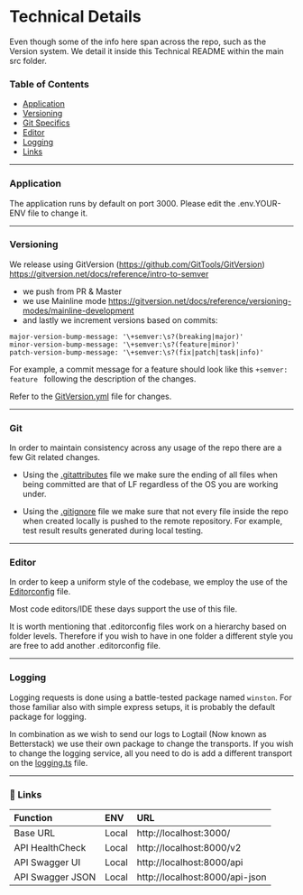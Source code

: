 # Technical Details

Even though some of the info here span across the repo, such as the Version system. We detail it inside this Technical
README within the main src folder.

### Table of Contents

- [Application](#application)
- [Versioning](#versioning)
- [Git Specifics](#git)
- [Editor](#editor)
- [Logging](#logging)
- [Links](#🔗-links)

---

### Application

The application runs by default on port 3000. Please edit the .env.YOUR-ENV file to change it.

---

### Versioning

We release using GitVersion (https://github.com/GitTools/GitVersion)
https://gitversion.net/docs/reference/intro-to-semver

- we push from PR & Master
- we use Mainline mode https://gitversion.net/docs/reference/versioning-modes/mainline-development
- and lastly we increment versions based on commits:

```
major-version-bump-message: '\+semver:\s?(breaking|major)'
minor-version-bump-message: '\+semver:\s?(feature|minor)'
patch-version-bump-message: '\+semver:\s?(fix|patch|task|info)'
```

For example, a commit message for a feature should look like this `+semver: feature ` following the description of the
changes.

Refer to the [GitVersion.yml](../GitVersion.yml) file for changes.

---

### Git

In order to maintain consistency across any usage of the repo there are a few Git related changes.

- Using the [.gitattributes](../.gitattributes) file we make sure the ending of all files when being committed are that
  of LF regardless of the OS you are working under.

- Using the [.gitignore](../.gitignore) file we make sure that not every file inside the repo when created locally is
  pushed to the remote repository. For example, test result results generated during local testing.

---

### Editor

In order to keep a uniform style of the codebase, we employ the use of the [Editorconfig](../.editorconfig) file.

Most code editors/IDE these days support the use of this file.

It is worth mentioning that .editorconfig files work on a hierarchy based on folder levels. Therefore if you wish to
have in one folder a different style you are free to add another .editorconfig file.

---

### Logging

Logging requests is done using a battle-tested package named `winston`. For those familiar also with simple express
setups, it is probably the default package for logging.

In combination as we wish to send our logs to Logtail (Now known as Betterstack) we use their own package to change the
transports. If you wish to change the logging service, all you need to do is add a different transport on the
[logging.ts](/core/src/logging.ts) file.

---

### 🔗 Links

| Function         | ENV   | URL                            |
| :--------------- | :---- | :----------------------------- |
| Base URL         | Local | http://localhost:3000/         |
| API HealthCheck  | Local | http://localhost:8000/v2       |
| API Swagger UI   | Local | http://localhost:8000/api      |
| API Swagger JSON | Local | http://localhost:8000/api-json |

<br/>
